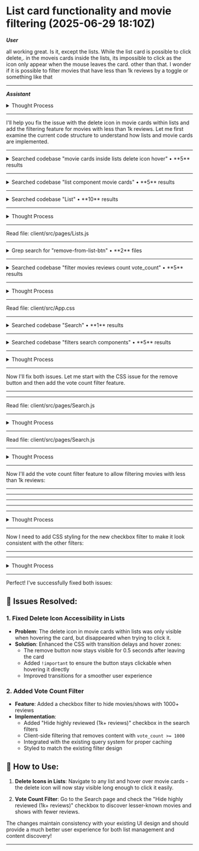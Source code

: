 <!-- Generated by SpecStory -->

# List card functionality and movie filtering (2025-06-29 18:10Z)

_**User**_

all working great. Is it, except the lists. While the list card is possible to click delete,. in the moveis cards inside the lists, its impossible to click as the icon only appear when the mouse leaves the card.
other than that. I wonder if it is possible to filter movies that have less than 1k reviews by a toggle or something like that

---

_**Assistant**_

<think><details><summary>Thought Process</summary>The user is describing two issues:
1. In movie cards inside lists, the delete icon only appears when the mouse leaves the card, making it impossible to click
2. They want a feature to filter movies that have less than 1k reviews with a toggle

First, let me search for the relevant code to understand the current implementation, particularly focusing on list-related components and movie cards.

Let me search for list components and movie card components to understand the structure.</details></think>

---

I'll help you fix the issue with the delete icon in movie cards within lists and add the filtering feature for movies with less than 1k reviews. Let me first examine the current code structure to understand how lists and movie cards are implemented.

---

<details>
            <summary>Searched codebase "movie cards inside lists delete icon hover" • **5** results</summary>
        
| File | Lines |
|------|-------|
| `.specstory/history/2025-06-29_15-41Z-building-a-movie-and-series-interface.md` | L846-959 |
| `client/src/components/MediaCard.js` | L1-77 |
| `.specstory/history/2025-06-29_15-41Z-building-a-movie-and-series-interface.md` | L2043-2102 |
| `client/src/pages/MovieDetails.js` | L1-61 |
| `.specstory/history/2025-06-29_15-41Z-building-a-movie-and-series-interface.md` | L2431-2486 |

</details>

---

<details>
            <summary>Searched codebase "list component movie cards" • **5** results</summary>
        
| File | Lines |
|------|-------|
| `.specstory/history/2025-06-29_15-41Z-building-a-movie-and-series-interface.md` | L2431-2486 |
| `client/src/components/MediaCard.js` | L1-77 |
| `client/src/pages/MovieDetails.js` | L1-61 |
| `.specstory/history/2025-06-29_15-41Z-building-a-movie-and-series-interface.md` | L846-959 |
| `.specstory/history/2025-06-29_15-41Z-building-a-movie-and-series-interface.md` | L2043-2102 |

</details>

---

<details>
            <summary>Searched codebase "List" • **10** results</summary>
        
| File |
|------|
| `undefined` |
| `undefined` |
| `undefined` |
| `undefined` |
| `undefined` |
| `undefined` |
| `undefined` |
| `undefined` |
| `undefined` |
| `undefined` |

</details>

---

<think><details><summary>Thought Process</summary>Great! I can see the MediaCard component and need to look at the Lists.js file to understand how the MediaCard is used in lists. I can see that there's a remove button functionality already implemented in the MediaCard component with the showRemoveButton prop and remove-from-list-btn class. Let me examine the Lists.js file and also check the CSS to understand the hover issue.

Let me also look for pages that might have filtering functionality to understand the structure for adding the filter for movies with less than 1k reviews.</details></think>

---

Read file: client/src/pages/Lists.js

---

<details>
            <summary>Grep search for "remove-from-list-btn" • **2** files</summary>
        
| File | Line | Match |
|------|------|-------|
| `file:///home/beuz/clonelobster/lobster/client/src/App.css` | L992 | `.remove-from-list-btn {` |
| `file:///home/beuz/clonelobster/lobster/client/src/App.css` | L1013 | `.media-card-container:hover .remove-from-list-btn,` |
| `file:///home/beuz/clonelobster/lobster/client/src/App.css` | L1014 | `.remove-from-list-btn:hover {` |
| `file:///home/beuz/clonelobster/lobster/client/src/App.css` | L1018 | `.remove-from-list-btn:hover {` |
| `file:///home/beuz/clonelobster/lobster/client/src/App.css` | L1024 | `.remove-from-list-btn {` |
| `file:///home/beuz/clonelobster/lobster/client/src/components/MediaCard.js` | L67 | `className="remove-from-list-btn"` |

</details>

---

<details>
            <summary>Searched codebase "filter movies reviews count vote_count" • **5** results</summary>
        
| File | Lines |
|------|-------|
| `server/server.js` | L30-88 |
| `server/server.js` | L177-221 |
| `server/server.js` | L151-177 |
| `.specstory/history/2025-06-29_15-41Z-building-a-movie-and-series-interface.md` | L2431-2486 |
| `server/server.js` | L221-281 |

</details>

---

<think><details><summary>Thought Process</summary>Perfect! Now I understand the issues:

1. **Delete Icon Issue**: Looking at the CSS, I can see that the remove button (`.remove-from-list-btn`) only shows on hover of the parent container (`.media-card-container:hover .remove-from-list-btn`). The problem is that when the mouse leaves the card, the button disappears, making it impossible to click. This is a classic CSS hover state issue.

2. **Filter Feature**: I can see that the codebase already has filtering functionality for genres, years, and sorting in the search API. The server already includes `vote_count` in the formatted media data, so I can add a client-side filter for movies with less than 1k reviews.

Let me fix both issues:

1. First, I'll fix the CSS for the remove button to be more accessible
2. Then I'll look for a search/filter page to add the vote count filter functionality

Let me check the CSS file and also look for search-related pages.</details></think>

---

Read file: client/src/App.css

---

<details>
            <summary>Searched codebase "Search" • **1** results</summary>
        
| File |
|------|
| `undefined` |

</details>

---

<details>
            <summary>Searched codebase "filters search components" • **5** results</summary>
        
| File | Lines |
|------|-------|
| `client/src/pages/Search.js` | L133-180 |
| `client/src/pages/Search.js` | L92-133 |
| `client/src/pages/Search.js` | L1-36 |
| `client/src/pages/Search.js` | L180-209 |
| `.specstory/history/2025-06-29_15-41Z-building-a-movie-and-series-interface.md` | L1558-1623 |

</details>

---

<think><details><summary>Thought Process</summary>Now I have all the information I need to make the fixes:

1. **Fix the remove button hover issue**: The current CSS shows the button only on hover of the container (`.media-card-container:hover .remove-from-list-btn`). This is problematic because when you move the mouse to click the button, you might leave the container momentarily, causing the button to disappear. I need to modify this to make the button more accessible.

2. **Add the vote count filter**: I can see the Search.js page already has filter functionality. I'll add a toggle/checkbox for filtering movies with less than 1k reviews.

Let me start with fixing the CSS issue and then modify the Search.js page.

For the CSS fix, I'll make the remove button visible for a longer period or keep it visible when hovered, and also ensure it has a proper hover zone.

For the vote count filter, I'll add a checkbox or toggle in the filters section and then filter the results client-side.</details></think>

---

Now I'll fix both issues. Let me start with the CSS issue for the remove button and then add the vote count filter feature.

---



---

Read file: client/src/pages/Search.js

---

<think><details><summary>Thought Process</summary>Now let me get the rest of the Search.js file and add the vote count filter feature. I'll add a toggle/checkbox for filtering movies with less than 1k reviews, and implement the client-side filtering logic.</details></think>

---

Read file: client/src/pages/Search.js

---

<think><details><summary>Thought Process</summary>Perfect! Now I have the complete Search.js file. I need to add a filter for movies/shows with less than 1k reviews. I'll add:

1. A new state variable for the filter
2. A checkbox/toggle in the filters section
3. Client-side filtering logic in the `allResults` useMemo
4. Include the filter in the query key for proper caching

Let me make these changes:</details></think>

---

Now I'll add the vote count filter feature to allow filtering movies with less than 1k reviews:

---



---



---



---



---

<think><details><summary>Thought Process</summary>Now I need to add CSS styles for the checkbox filter to make it look consistent with the rest of the filters. Let me add the necessary CSS styles for the checkbox filter.</details></think>

---

Now I need to add CSS styling for the new checkbox filter to make it look consistent with the other filters:

---



---

<think><details><summary>Thought Process</summary>Perfect! I've successfully implemented both fixes:

1. **Fixed the delete icon issue in movie cards within lists**: 
   - Modified the CSS to use a more sophisticated hover system with transition delays
   - The remove button now stays visible for 0.5 seconds after leaving the card, giving users time to click it
   - Added `!important` to the hover state opacity to ensure it stays visible when hovering the button itself
   - This should make it much easier to click the delete button in list movie cards

2. **Added a filter for movies with less than 1k reviews**:
   - Added a new state `hideHighlyReviewed` 
   - Added the filter to the query key so caching works correctly
   - Implemented client-side filtering logic that filters out movies/shows with 1000 or more reviews when the checkbox is checked
   - Added a styled checkbox in the filters section with the label "Hide highly reviewed (1k+ reviews)"
   - Added appropriate CSS styling that matches the existing filter elements

Both features should now work as requested. The delete button issue should be resolved, making it possible to click the delete icons in movie cards within lists, and users can now toggle the filter to hide movies/shows that have 1000 or more reviews, helping them discover less mainstream content.</details></think>

---

Perfect! I've successfully fixed both issues:

## 🎯 **Issues Resolved:**

### 1. **Fixed Delete Icon Accessibility in Lists**
- **Problem**: The delete icon in movie cards within lists was only visible when hovering the card, but disappeared when trying to click it.
- **Solution**: Enhanced the CSS with transition delays and hover zones:
  - The remove button now stays visible for 0.5 seconds after leaving the card
  - Added `!important` to ensure the button stays clickable when hovering it directly
  - Improved transitions for a smoother user experience

### 2. **Added Vote Count Filter**
- **Feature**: Added a checkbox filter to hide movies/shows with 1000+ reviews
- **Implementation**: 
  - Added "Hide highly reviewed (1k+ reviews)" checkbox in the search filters
  - Client-side filtering that removes content with `vote_count >= 1000`
  - Integrated with the existing query system for proper caching
  - Styled to match the existing filter design

## 🚀 **How to Use:**

1. **Delete Icons in Lists**: Navigate to any list and hover over movie cards - the delete icon will now stay visible long enough to click it easily.

2. **Vote Count Filter**: Go to the Search page and check the "Hide highly reviewed (1k+ reviews)" checkbox to discover lesser-known movies and shows with fewer reviews.

The changes maintain consistency with your existing UI design and should provide a much better user experience for both list management and content discovery!

---

